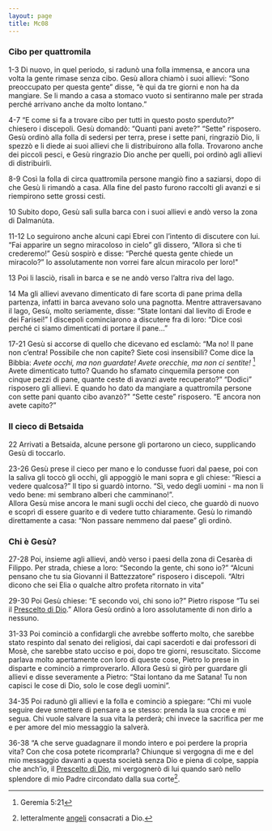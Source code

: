 ```yaml
---
layout: page
title: Mc08
---
```


### Cibo per quattromila
1-3 Di nuovo, in quel periodo, si radunò una folla immensa, e ancora una
volta la gente rimase senza cibo. Gesù allora chiamò i suoi allievi:
“Sono preoccupato per questa gente” disse, “è qui da tre giorni e non ha
da mangiare. Se li mando a casa a stomaco vuoto si sentiranno male per
strada perché arrivano anche da molto lontano.”

4-7 “E come si fa a trovare cibo per tutti in questo posto sperduto?”
chiesero i discepoli. Gesù domandò: “Quanti pani avete?” “Sette”
risposero. Gesù ordinò alla folla di sedersi per terra, prese i sette
pani, ringraziò Dio, li spezzò e li diede ai suoi allievi che li
distribuirono alla folla. Trovarono anche dei piccoli pesci, e Gesù
ringrazio Dio anche per quelli, poi ordinò agli allievi di distribuirli.

8-9 Così la folla di circa quattromila persone mangiò fino a saziarsi,
dopo di che Gesù li rimandò a casa. Alla fine del pasto furono raccolti
gli avanzi e si riempirono sette grossi cesti.

10 Subito dopo, Gesù salì sulla barca con i suoi allievi e andò verso la
zona di Dalmanùta.

11-12 Lo seguirono anche alcuni capi Ebrei con l’intento di discutere
con lui. “Fai apparire un segno miracoloso in cielo” gli dissero,
“Allora sì che ti crederemo!” Gesù sospirò e disse: “Perché questa gente
chiede un miracolo?” Io assolutamente non vorrei fare alcun miracolo per
loro!"

13 Poi li lasciò, risalì in barca e se ne andò verso l’altra riva del
lago.

14 Ma gli allievi avevano dimenticato di fare scorta di pane prima della
partenza, infatti in barca avevano solo una pagnotta. Mentre
attraversavano il lago, Gesù, molto seriamente, disse: “State lontani
dal lievito di Erode e dei Farisei!” I discepoli cominciarono a
discutere fra di loro: “Dice così perché ci siamo dimenticati di portare
il pane…”

17-21 Gesù si accorse di quello che dicevano ed esclamò: “Ma no! Il pane
non c’entra! Possibile che non capite? Siete così insensibili? Come dice
la Bibbia: *Avete occhi, ma non guardate! Avete orecchie, ma non ci
sentite!* [^6] Avete dimenticato tutto? Quando ho sfamato cinquemila
persone con cinque pezzi di pane, quante ceste di avanzi avete
recuperato?” “Dodici” risposero gli allievi. E quando ho dato da
mangiare a quattromila persone con sette pani quanto cibo avanzò?"
“Sette ceste” risposero. “E ancora non avete capito?”

### Il cieco di Betsaida
22 Arrivati a Betsaida, alcune persone gli portarono un cieco,
supplicando Gesù di toccarlo.

23-26 Gesù prese il cieco per mano e lo condusse fuori dal paese, poi
con la saliva gli toccò gli occhi, gli appoggiò le mani sopra e gli
chiese: “Riesci a vedere qualcosa?” Il tipo si guardò intorno. “Sì, vedo
degli uomini - ma non li vedo bene: mi sembrano alberi che camminano!”.\
Allora Gesù mise ancora le mani sugli occhi del cieco, che guardò di
nuovo e scoprì di essere guarito e di vedere tutto chiaramente. Gesù lo
rimandò direttamente a casa: “Non passare nemmeno dal paese” gli ordinò.

### Chi è Gesù?
27-28 Poi, insieme agli allievi, andò verso i paesi della zona di
Cesarèa di Filippo. Per strada, chiese a loro: “Secondo la gente, chi
sono io?” “Alcuni pensano che tu sia Giovanni il Battezzatore” risposero
i discepoli. “Altri dicono che sei Elia o qualche altro profeta
ritornato in vita”

29-30 Poi Gesù chiese: “E secondo voi, chi sono io?” Pietro rispose “Tu
sei il [Prescelto di Dio](../master/glossario.txt "glossario: Cristo").”
Allora Gesù ordinò a loro assolutamente di non dirlo a nessuno.

31-33 Poi cominciò a confidargli che avrebbe sofferto molto, che sarebbe
stato respinto dal senato dei religiosi, dai capi sacerdoti e dai
professori di Mosè, che sarebbe stato ucciso e poi, dopo tre giorni,
resuscitato. Siccome parlava molto apertamente con loro di queste cose,
Pietro lo prese in disparte e cominciò a rimproverarlo. Allora Gesù si
girò per guardare gli allievi e disse severamente a Pietro: “Stai
lontano da me Satana! Tu non capisci le cose di Dio, solo le cose degli
uomini”.

34-35 Poi radunò gli allievi e la folla e cominciò a spiegare: “Chi mi
vuole seguire deve smettere di pensare a se stesso: prenda la sua croce
e mi segua. Chi vuole salvare la sua vita la perderà; chi invece la
sacrifica per me e per amore del mio messaggio la salverà.

36-38 “A che serve guadagnare il mondo intero e poi perdere la propria
vita? Con che cosa potete ricomprarla? Chiunque si vergogna di me e del
mio messaggio davanti a questa società senza Dio e piena di colpe,
sappia che anch’io, il [Prescelto di
Dio](../master/glossario.txt "glossario: Cristo"), mi vergognerò di lui
quando sarò nello splendore di mio Padre circondato dalla sua corte[^7].

[^6]: Geremia 5:21

[^7]: letteralmente
    [angeli](../master/glossario.txt "glossario: angeli") consacrati a
    Dio.
